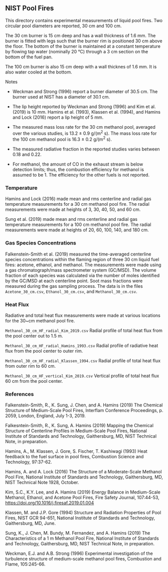 ## NIST Pool Fires

This directory contains experimental measurements of liquid pool fires. Two circular pool diameters are reported, 30 cm and 100 cm. 

The 30 cm burner is 15 cm deep and has a wall thickness of 1.6 mm. The burner is fitted with legs such that the burner rim is positioned 30 cm above the floor. The bottom of the burner is maintained at a constant temperature by flowing tap water (nominally 20 °C) through a 3 cm section on the bottom of the fuel pan.

The 100 cm burner is also 15 cm deep with a wall thicknes of 1.6 mm. It is also water cooled at the bottom.

Notes

* Weckman and Strong (1996) report a burner diameter of 30.5 cm. The burner used at NIST has a diameter of 30.1 cm.

* The lip height reported by Weckman and Strong (1996) and Kim et al. (2019) is 10 mm. Hamins et al. (1993), Klassen et al. (1994), and Hamins and Lock (2016) report a lip height of 5 mm.

* The measured mass loss rate for the 30 cm methanol pool, averaged over the various studies, is 13.2 ± 0.9 g/(m<sup>2</sup> s). The mass loss rate for the 100 cm methanol pool is 16.3 ± 0.2 g/(m<sup>2</sup> s). 

* The measured radiative fraction in the reported studies varies between 0.18 and 0.22.

* For methanol, the amount of CO in the exhaust stream is below detection limits; thus, the combustion efficiency for methanol is assumed to be 1. The efficiency for the other fuels is not reported.


### Temperature

Hamins and Lock (2016) made mean and rms centerline and radial gas temperature measurements for a 30 cm methanol pool fire. The radial measurements were made at heights of 3, 30, 40, 50, and 60 cm.

Sung et al. (2019) made mean and rms centerline and radial gas temperature measurements for a 100 cm methanol pool fire. The radial measurements were made at heights of 20, 60, 100, 140, and 180 cm.

### Gas Species Concentrations

Falkenstein-Smith et al. (2019) measured the time-averaged centerline species concentrations within the flaming region of three 30 cm liquid fuel fires: acetone, ethanol, and methanol. The measurements were made using a gas chromatograph/mass spectrometer system (GC/MSD). The volume fraction of each species was calculated via the number of moles identified by the GC/MSD at each centerline point. Soot mass fractions were measured during the gas sampling process. The data is in the files `Acetone_30_cm.csv`, `Ethanol_30_cm.csv`, and `Methanol_30_cm.csv`.


### Heat Flux

Radiative and total heat flux measurements were made at various locations for the 30~cm methanol pool fire. 

`Methanol_30_cm_HF_radial_Kim_2019.csv` Radial profile of total heat flux from the pool center out to 1.5 m.

`Methanol_30_cm_HF_radial_Hamins_1993.csv` Radial profile of radiative heat flux from the pool center to outer rim.

`Methanol_30_cm_HF_radial_Klassen_1994.csv` Radial profile of total heat flux from outer rim to 60 cm.

`Methanol_30_cm_HF_vertical_Kim_2019.csv` Vertical profile of total heat flux 60 cm from the pool center.


### References

Falkenstein-Smith, R., K. Sung, J. Chen, and A. Hamins (2019) The Chemical Structure of Medium-Scale Pool Fires, Interflam Conference Proceedings, p. 2059, London, England, July 1-3, 2019.

Falkesntein-Smith, R., K. Sung, A. Hamins (2019) Mapping the Chemical Structure of Centerline Profiles in Medium-Scale Pool Fires, National Institute of Standards and Technology, Gaithersburg, MD, NIST Technical Note, in preparation.

Hamins, A., M. Klassen, J. Gore, S. Fischer, T. Kashiwagi (1993) Heat feedback to the fuel surface in pool fires, Combustion Science and Technology, 97:37-62.

Hamins, A. and A. Lock (2016) The Structure of a Moderate-Scale Methanol Pool Fire, National Institute of Standards and Technology, Gaithersburg, MD, NIST Technical Note 1928, October.

Kim, S.C., K.Y. Lee, and A. Hamins (2019) Energy Balance in Medium-Scale Methanol, Ethanol, and Acetone Pool Fires, Fire Safety Journal, 107:44-53, https://doi.org/10.1016/j.firesaf.2019.01.004

Klassen, M. and J.P. Gore (1994) Structure and Radiation Properties of Pool Fires, NIST GCR 94-651, National Institute of Standards and Technology, Gaithersburg, MD, June.

Sung, K., J. Chen, M. Bundy, M. Fernandez, and A. Hamins (2019) The Characteristics of a 1 m Methanol Pool Fire, National Institute of Standards and Technology, Gaithersburg, MD, NIST Technical Note, in preparation.

Weckman, E.J. and A.B. Strong (1996) Experimental investigation of the turbulence structure of medium-scale methanol pool fires, Combustion and Flame, 105:245-66.


